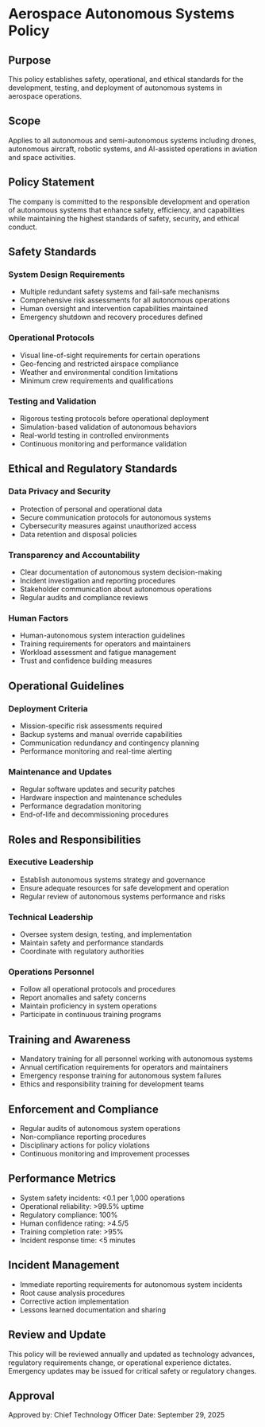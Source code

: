 # Aerospace Autonomous Systems Policy

## Purpose
This policy establishes safety, operational, and ethical standards for the development, testing, and deployment of autonomous systems in aerospace operations.

## Scope
Applies to all autonomous and semi-autonomous systems including drones, autonomous aircraft, robotic systems, and AI-assisted operations in aviation and space activities.

## Policy Statement
The company is committed to the responsible development and operation of autonomous systems that enhance safety, efficiency, and capabilities while maintaining the highest standards of safety, security, and ethical conduct.

## Safety Standards

### System Design Requirements
- Multiple redundant safety systems and fail-safe mechanisms
- Comprehensive risk assessments for all autonomous operations
- Human oversight and intervention capabilities maintained
- Emergency shutdown and recovery procedures defined

### Operational Protocols
- Visual line-of-sight requirements for certain operations
- Geo-fencing and restricted airspace compliance
- Weather and environmental condition limitations
- Minimum crew requirements and qualifications

### Testing and Validation
- Rigorous testing protocols before operational deployment
- Simulation-based validation of autonomous behaviors
- Real-world testing in controlled environments
- Continuous monitoring and performance validation

## Ethical and Regulatory Standards

### Data Privacy and Security
- Protection of personal and operational data
- Secure communication protocols for autonomous systems
- Cybersecurity measures against unauthorized access
- Data retention and disposal policies

### Transparency and Accountability
- Clear documentation of autonomous system decision-making
- Incident investigation and reporting procedures
- Stakeholder communication about autonomous operations
- Regular audits and compliance reviews

### Human Factors
- Human-autonomous system interaction guidelines
- Training requirements for operators and maintainers
- Workload assessment and fatigue management
- Trust and confidence building measures

## Operational Guidelines

### Deployment Criteria
- Mission-specific risk assessments required
- Backup systems and manual override capabilities
- Communication redundancy and contingency planning
- Performance monitoring and real-time alerting

### Maintenance and Updates
- Regular software updates and security patches
- Hardware inspection and maintenance schedules
- Performance degradation monitoring
- End-of-life and decommissioning procedures

## Roles and Responsibilities

### Executive Leadership
- Establish autonomous systems strategy and governance
- Ensure adequate resources for safe development and operation
- Regular review of autonomous systems performance and risks

### Technical Leadership
- Oversee system design, testing, and implementation
- Maintain safety and performance standards
- Coordinate with regulatory authorities

### Operations Personnel
- Follow all operational protocols and procedures
- Report anomalies and safety concerns
- Maintain proficiency in system operations
- Participate in continuous training programs

## Training and Awareness
- Mandatory training for all personnel working with autonomous systems
- Annual certification requirements for operators and maintainers
- Emergency response training for autonomous system failures
- Ethics and responsibility training for development teams

## Enforcement and Compliance
- Regular audits of autonomous system operations
- Non-compliance reporting procedures
- Disciplinary actions for policy violations
- Continuous monitoring and improvement processes

## Performance Metrics
- System safety incidents: <0.1 per 1,000 operations
- Operational reliability: >99.5% uptime
- Regulatory compliance: 100%
- Human confidence rating: >4.5/5
- Training completion rate: >95%
- Incident response time: <5 minutes

## Incident Management
- Immediate reporting requirements for autonomous system incidents
- Root cause analysis procedures
- Corrective action implementation
- Lessons learned documentation and sharing

## Review and Update
This policy will be reviewed annually and updated as technology advances, regulatory requirements change, or operational experience dictates. Emergency updates may be issued for critical safety or regulatory changes.

## Approval
Approved by: Chief Technology Officer
Date: September 29, 2025
